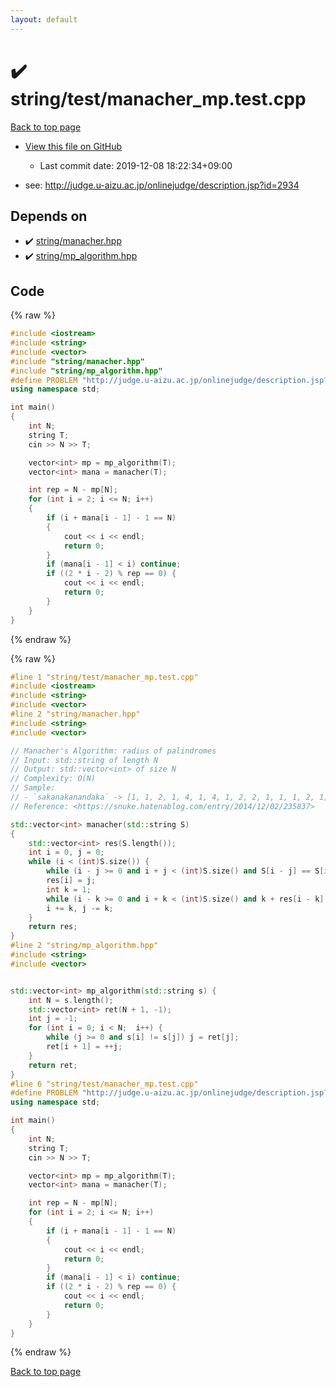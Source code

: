 ```yaml
---
layout: default
---
```


<!-- mathjax config similar to math.stackexchange -->
<script type="text/javascript" async
  src="https://cdnjs.cloudflare.com/ajax/libs/mathjax/2.7.5/MathJax.js?config=TeX-MML-AM_CHTML">
</script>
<script type="text/x-mathjax-config">
  MathJax.Hub.Config({
    TeX: { equationNumbers: { autoNumber: "AMS" }},
    tex2jax: {
      inlineMath: [ ['$','$'] ],
      processEscapes: true
    },
    "HTML-CSS": { matchFontHeight: false },
    displayAlign: "left",
    displayIndent: "2em"
  });
</script>

<script type="text/javascript" src="https://cdnjs.cloudflare.com/ajax/libs/jquery/3.4.1/jquery.min.js"></script>
<script src="https://cdn.jsdelivr.net/npm/jquery-balloon-js@1.1.2/jquery.balloon.min.js" integrity="sha256-ZEYs9VrgAeNuPvs15E39OsyOJaIkXEEt10fzxJ20+2I=" crossorigin="anonymous"></script>
<script type="text/javascript" src="../../../assets/js/copy-button.js"></script>
<link rel="stylesheet" href="../../../assets/css/copy-button.css" />


# :heavy_check_mark: string/test/manacher_mp.test.cpp

<a href="../../../index.html">Back to top page</a>

* <a href="{{ site.github.repository_url }}/blob/master/string/test/manacher_mp.test.cpp">View this file on GitHub</a>
    - Last commit date: 2019-12-08 18:22:34+09:00


* see: <a href="http://judge.u-aizu.ac.jp/onlinejudge/description.jsp?id=2934">http://judge.u-aizu.ac.jp/onlinejudge/description.jsp?id=2934</a>


## Depends on

* :heavy_check_mark: <a href="../../../library/string/manacher.hpp.html">string/manacher.hpp</a>
* :heavy_check_mark: <a href="../../../library/string/mp_algorithm.hpp.html">string/mp_algorithm.hpp</a>


## Code

<a id="unbundled"></a>
{% raw %}
```cpp
#include <iostream>
#include <string>
#include <vector>
#include "string/manacher.hpp"
#include "string/mp_algorithm.hpp"
#define PROBLEM "http://judge.u-aizu.ac.jp/onlinejudge/description.jsp?id=2934"
using namespace std;

int main()
{
    int N;
    string T;
    cin >> N >> T;

    vector<int> mp = mp_algorithm(T);
    vector<int> mana = manacher(T);

    int rep = N - mp[N];
    for (int i = 2; i <= N; i++)
    {
        if (i + mana[i - 1] - 1 == N)
        {
            cout << i << endl;
            return 0;
        }
        if (mana[i - 1] < i) continue;
        if ((2 * i - 2) % rep == 0) {
            cout << i << endl;
            return 0;
        }
    }
}

```
{% endraw %}

<a id="bundled"></a>
{% raw %}
```cpp
#line 1 "string/test/manacher_mp.test.cpp"
#include <iostream>
#include <string>
#include <vector>
#line 2 "string/manacher.hpp"
#include <string>
#include <vector>

// Manacher's Algorithm: radius of palindromes
// Input: std::string of length N
// Output: std::vector<int> of size N
// Complexity: O(N)
// Sample:
// - `sakanakanandaka` -> [1, 1, 2, 1, 4, 1, 4, 1, 2, 2, 1, 1, 1, 2, 1]
// Reference: <https://snuke.hatenablog.com/entry/2014/12/02/235837>

std::vector<int> manacher(std::string S)
{
    std::vector<int> res(S.length());
    int i = 0, j = 0;
    while (i < (int)S.size()) {
        while (i - j >= 0 and i + j < (int)S.size() and S[i - j] == S[i + j]) j++;
        res[i] = j;
        int k = 1;
        while (i - k >= 0 and i + k < (int)S.size() and k + res[i - k] < j) res[i + k] = res[i - k], k++;
        i += k, j -= k;
    }
    return res;
}
#line 2 "string/mp_algorithm.hpp"
#include <string>
#include <vector>


std::vector<int> mp_algorithm(std::string s) {
    int N = s.length();
    std::vector<int> ret(N + 1, -1);
    int j = -1;
    for (int i = 0; i < N;  i++) {
        while (j >= 0 and s[i] != s[j]) j = ret[j];
        ret[i + 1] = ++j;
    }
    return ret;
}
#line 6 "string/test/manacher_mp.test.cpp"
#define PROBLEM "http://judge.u-aizu.ac.jp/onlinejudge/description.jsp?id=2934"
using namespace std;

int main()
{
    int N;
    string T;
    cin >> N >> T;

    vector<int> mp = mp_algorithm(T);
    vector<int> mana = manacher(T);

    int rep = N - mp[N];
    for (int i = 2; i <= N; i++)
    {
        if (i + mana[i - 1] - 1 == N)
        {
            cout << i << endl;
            return 0;
        }
        if (mana[i - 1] < i) continue;
        if ((2 * i - 2) % rep == 0) {
            cout << i << endl;
            return 0;
        }
    }
}

```
{% endraw %}

<a href="../../../index.html">Back to top page</a>

